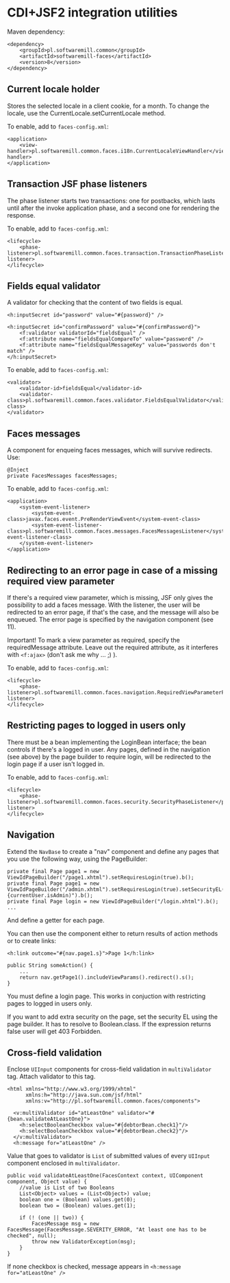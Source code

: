 # CDI+JSF2 integration utilities

Maven dependency:

    <dependency>
        <groupId>pl.softwaremill.common</groupId>
        <artifactId>softwaremill-faces</artifactId>
        <version>8</version>
    </dependency>

## Current locale holder

Stores the selected locale in a client cookie, for a month. To change the locale, use the
CurrentLocale.setCurrentLocale method.

To enable, add to `faces-config.xml`:

    <application>
        <view-handler>pl.softwaremill.common.faces.i18n.CurrentLocaleViewHandler</view-handler>
    </application>

## Transaction JSF phase listeners

The phase listener starts two transactions: one for postbacks, which lasts until after the invoke application phase,
and a second one for rendering the response.

To enable, add to `faces-config.xml`:

    <lifecycle>
        <phase-listener>pl.softwaremill.common.faces.transaction.TransactionPhaseListener</phase-listener>
    </lifecycle>

## Fields equal validator

A validator for checking that the content of two fields is equal.

    <h:inputSecret id="password" value="#{password}" />

    <h:inputSecret id="confirmPassword" value="#{confirmPassword}">
        <f:validator validatorId="fieldsEqual" />
        <f:attribute name="fieldsEqualCompareTo" value="password" />
        <f:attribute name="fieldsEqualMessageKey" value="passwords don't match" />
    </h:inputSecret>

To enable, add to `faces-config.xml`:

    <validator>
        <validator-id>fieldsEqual</validator-id>
        <validator-class>pl.softwaremill.common.faces.validator.FieldsEqualValidator</validator-class>
    </validator>

## Faces messages

A component for enqueing faces messages, which will survive redirects. Use:

    @Inject
    private FacesMessages facesMessages;

To enable, add to `faces-config.xml`:

    <application>
        <system-event-listener>
            <system-event-class>javax.faces.event.PreRenderViewEvent</system-event-class>
            <system-event-listener-class>pl.softwaremill.common.faces.messages.FacesMessagesListener</system-event-listener-class>
        </system-event-listener>
    </application>

## Redirecting to an error page in case of a missing required view parameter

If there's a required view parameter, which is missing, JSF only gives the possibility to add a faces message. With the
listener, the user will be redirected to an error page, if that's the case, and the message will also be enqueued.
The error page is specified by the navigation component (see 11).

Important! To mark a view parameter as required, specify the requiredMessage attribute. Leave out the required
attribute, as it interferes with `<f:ajax>` (don't ask me why ... ;) ).

To enable, add to `faces-config.xml`:

    <lifecycle>
        <phase-listener>pl.softwaremill.common.faces.navigation.RequiredViewParameterPhaseListener</phase-listener>
    </lifecycle>

## Restricting pages to logged in users only

There must be a bean implementing the LoginBean interface; the bean controls if there's a logged in user.
Any pages, defined in the navigation (see above) by the page builder to require login, will be redirected to the
login page if a user isn't logged in.

To enable, add to `faces-config.xml`:

    <lifecycle>
        <phase-listener>pl.softwaremill.common.faces.security.SecurityPhaseListener</phase-listener>
    </lifecycle>

## Navigation

Extend the `NavBase` to create a "nav" component and define any pages that you use the following way, using the PageBuilder:

    private final Page page1 = new ViewIdPageBuilder("/page1.xhtml").setRequiresLogin(true).b();
    private final Page page1 = new ViewIdPageBuilder("/admin.xhtml").setRequiresLogin(true).setSecurityEL("#{currentUser.isAdmin)").b();
    private final Page login = new ViewIdPageBuilder("/login.xhtml").b();
    ...

And define a getter for each page.

You can then use the component either to return results of action methods or to create links:

    <h:link outcome="#{nav.page1.s}">Page 1</h:link>

    public String someAction() {
        ...
        return nav.getPage1().includeViewParams().redirect().s();
    }

You must define a login page. This works in conjuction with restricting pages to logged in users only.

If you want to add extra security on the page, set the security EL using the page builder. It has to resolve to Boolean.class.
If the expression returns false user will get 403 Forbidden.

## Cross-field validation

Enclose `UIInput` components for cross-field validation in `multiValidator` tag. Attach validator to this tag.

    <html xmlns="http://www.w3.org/1999/xhtml"
          xmlns:h="http://java.sun.com/jsf/html"
          xmlns:v="http://pl.softwaremill.common.faces/components">

      <v:multiValidator id="atLeastOne" validator="#{bean.validateAtLeastOne}">
        <h:selectBooleanCheckbox value="#{debtorBean.check1}"/>
        <h:selectBooleanCheckbox value="#{debtorBean.check2}"/>
      </v:multiValidator>
      <h:message for="atLeastOne" />

Value that goes to validator is `List` of submitted values of every `UIInput` component enclosed in `multiValidator`.
    
    public void validateAtLeastOne(FacesContext context, UIComponent component, Object value) {
        //value is List of two Booleans
        List<Object> values = (List<Object>) value;
        boolean one = (Boolean) values.get(0);
        boolean two = (Boolean) values.get(1);

        if (! (one || two)) {
            FacesMessage msg = new FacesMessage(FacesMessage.SEVERITY_ERROR, "At least one has to be checked", null);
            throw new ValidatorException(msg);
        }
    }

If none checkbox is checked, message appears in `<h:message for="atLeastOne" />`